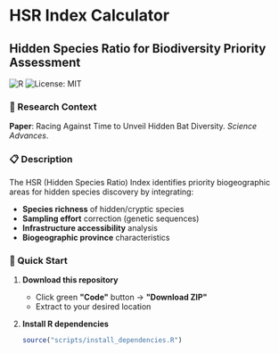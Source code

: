 # HSR Index Calculator
## Hidden Species Ratio for Biodiversity Priority Assessment

![R](https://img.shields.io/badge/R-%23276DC3.svg?style=flat&logo=r&logoColor=white)
![License: MIT](https://img.shields.io/badge/License-MIT-yellow.svg)

### 🔬 Research Context
**Paper**: Racing Against Time to Unveil Hidden Bat Diversity. *Science Advances*.

### 📋 Description
The HSR (Hidden Species Ratio) Index identifies priority biogeographic areas for hidden species discovery by integrating:
- **Species richness** of hidden/cryptic species
- **Sampling effort** correction (genetic sequences)
- **Infrastructure accessibility** analysis
- **Biogeographic province** characteristics

### 🚀 Quick Start

1. **Download this repository**
   - Click green **"Code"** button → **"Download ZIP"**
   - Extract to your desired location

2. **Install R dependencies**
   ```r
   source("scripts/install_dependencies.R")
